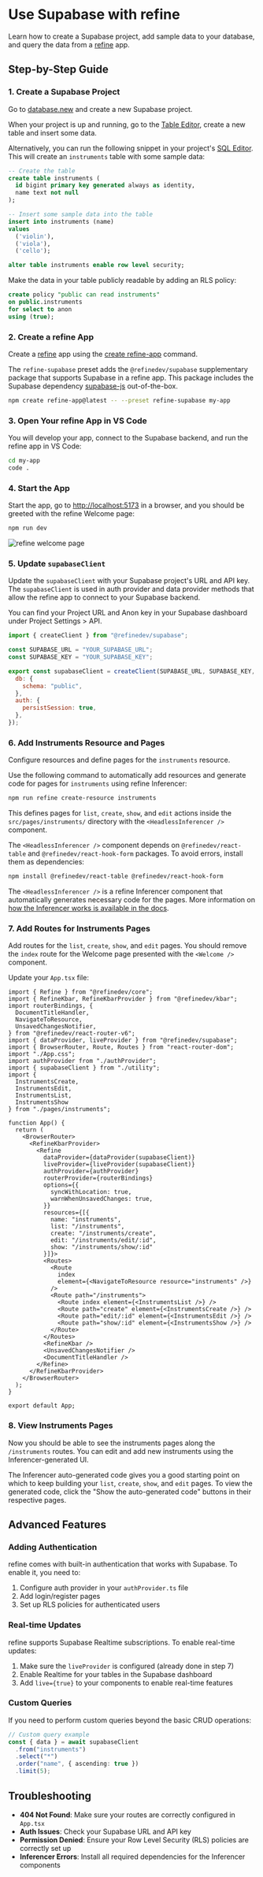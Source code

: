 # Use Supabase with refine

Learn how to create a Supabase project, add sample data to your database, and query the data from a [refine](https://refine.dev/) app.

## Step-by-Step Guide

### 1. Create a Supabase Project

Go to [database.new](https://database.new/) and create a new Supabase project.

When your project is up and running, go to the [Table Editor](https://supabase.com/dashboard/project/_/editor), create a new table and insert some data.

Alternatively, you can run the following snippet in your project's [SQL Editor](https://supabase.com/dashboard/project/_/sql/new). This will create an `instruments` table with some sample data:

```sql
-- Create the table
create table instruments (
  id bigint primary key generated always as identity,
  name text not null
);

-- Insert some sample data into the table
insert into instruments (name)
values
  ('violin'),
  ('viola'),
  ('cello');

alter table instruments enable row level security;
```

Make the data in your table publicly readable by adding an RLS policy:

```sql
create policy "public can read instruments"
on public.instruments
for select to anon
using (true);
```

### 2. Create a refine App

Create a [refine](https://github.com/refinedev/refine) app using the [create refine-app](https://refine.dev/docs/getting-started/quickstart/) command.

The `refine-supabase` preset adds the `@refinedev/supabase` supplementary package that supports Supabase in a refine app. This package includes the Supabase dependency [supabase-js](https://github.com/supabase/supabase-js) out-of-the-box.

```bash
npm create refine-app@latest -- --preset refine-supabase my-app
```

### 3. Open Your refine App in VS Code

You will develop your app, connect to the Supabase backend, and run the refine app in VS Code:

```bash
cd my-app
code .
```

### 4. Start the App

Start the app, go to [http://localhost:5173](http://localhost:5173/) in a browser, and you should be greeted with the refine Welcome page:

```bash
npm run dev
```

![refine welcome page](https://supabase.com/docs/img/refine-qs-welcome-page.png)

### 5. Update `supabaseClient`

Update the `supabaseClient` with your Supabase project's URL and API key. The `supabaseClient` is used in auth provider and data provider methods that allow the refine app to connect to your Supabase backend.

You can find your Project URL and Anon key in your Supabase dashboard under Project Settings > API.

```javascript
import { createClient } from "@refinedev/supabase";

const SUPABASE_URL = "YOUR_SUPABASE_URL";
const SUPABASE_KEY = "YOUR_SUPABASE_KEY";

export const supabaseClient = createClient(SUPABASE_URL, SUPABASE_KEY, {
  db: {
    schema: "public",
  },
  auth: {
    persistSession: true,
  },
});
```

### 6. Add Instruments Resource and Pages

Configure resources and define pages for the `instruments` resource.

Use the following command to automatically add resources and generate code for pages for `instruments` using refine Inferencer:

```bash
npm run refine create-resource instruments
```

This defines pages for `list`, `create`, `show`, and `edit` actions inside the `src/pages/instruments/` directory with the `<HeadlessInferencer />` component.

The `<HeadlessInferencer />` component depends on `@refinedev/react-table` and `@refinedev/react-hook-form` packages. To avoid errors, install them as dependencies:

```bash
npm install @refinedev/react-table @refinedev/react-hook-form
```

The `<HeadlessInferencer />` is a refine Inferencer component that automatically generates necessary code for the pages. More information on [how the Inferencer works is available in the docs](https://refine.dev/docs/packages/documentation/inferencer/).

### 7. Add Routes for Instruments Pages

Add routes for the `list`, `create`, `show`, and `edit` pages. You should remove the `index` route for the Welcome page presented with the `<Welcome />` component.

Update your `App.tsx` file:

```tsx
import { Refine } from "@refinedev/core";
import { RefineKbar, RefineKbarProvider } from "@refinedev/kbar";
import routerBindings, {
  DocumentTitleHandler,
  NavigateToResource,
  UnsavedChangesNotifier,
} from "@refinedev/react-router-v6";
import { dataProvider, liveProvider } from "@refinedev/supabase";
import { BrowserRouter, Route, Routes } from "react-router-dom";
import "./App.css";
import authProvider from "./authProvider";
import { supabaseClient } from "./utility";
import { 
  InstrumentsCreate, 
  InstrumentsEdit, 
  InstrumentsList, 
  InstrumentsShow 
} from "./pages/instruments";

function App() {
  return (
    <BrowserRouter>
      <RefineKbarProvider>
        <Refine
          dataProvider={dataProvider(supabaseClient)}
          liveProvider={liveProvider(supabaseClient)}
          authProvider={authProvider}
          routerProvider={routerBindings}
          options={{
            syncWithLocation: true,
            warnWhenUnsavedChanges: true,
          }}
          resources={[{
            name: "instruments",
            list: "/instruments",
            create: "/instruments/create",
            edit: "/instruments/edit/:id",
            show: "/instruments/show/:id"
          }]}>
          <Routes>
            <Route 
              index
              element={<NavigateToResource resource="instruments" />}
            />
            <Route path="/instruments">
              <Route index element={<InstrumentsList />} />
              <Route path="create" element={<InstrumentsCreate />} />
              <Route path="edit/:id" element={<InstrumentsEdit />} />
              <Route path="show/:id" element={<InstrumentsShow />} />
            </Route>
          </Routes>
          <RefineKbar />
          <UnsavedChangesNotifier />
          <DocumentTitleHandler />
        </Refine>
      </RefineKbarProvider>
    </BrowserRouter>
  );
}

export default App;
```

### 8. View Instruments Pages

Now you should be able to see the instruments pages along the `/instruments` routes. You can edit and add new instruments using the Inferencer-generated UI.

The Inferencer auto-generated code gives you a good starting point on which to keep building your `list`, `create`, `show`, and `edit` pages. To view the generated code, click the "Show the auto-generated code" buttons in their respective pages.

## Advanced Features

### Adding Authentication

refine comes with built-in authentication that works with Supabase. To enable it, you need to:

1. Configure auth provider in your `authProvider.ts` file
2. Add login/register pages
3. Set up RLS policies for authenticated users

### Real-time Updates

refine supports Supabase Realtime subscriptions. To enable real-time updates:

1. Make sure the `liveProvider` is configured (already done in step 7)
2. Enable Realtime for your tables in the Supabase dashboard
3. Add `live={true}` to your components to enable real-time features

### Custom Queries

If you need to perform custom queries beyond the basic CRUD operations:

```typescript
// Custom query example
const { data } = await supabaseClient
  .from("instruments")
  .select("*")
  .order("name", { ascending: true })
  .limit(5);
```

## Troubleshooting

- **404 Not Found**: Make sure your routes are correctly configured in `App.tsx`
- **Auth Issues**: Check your Supabase URL and API key
- **Permission Denied**: Ensure your Row Level Security (RLS) policies are correctly set up
- **Inferencer Errors**: Install all required dependencies for the Inferencer components
